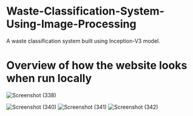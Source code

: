 # Waste-Classification-System-Using-Image-Processing
A waste classification system built using Inception-V3 model.

# Overview of how the website looks when run locally
![Screenshot (338)](https://github.com/suparnakanoo/Waste-Classification-App/assets/88526394/7dbdef7a-759c-4f1c-83fd-26e4a6c30458)

![Screenshot (340)](https://github.com/suparnakanoo/Waste-Classification-App/assets/88526394/bed080aa-d753-4552-b1e5-c80a0fb052dd)
![Screenshot (341)](https://github.com/suparnakanoo/Waste-Classification-App/assets/88526394/7e96234f-0119-42c1-a4a3-03077d0ab11f)
![Screenshot (342)](https://github.com/suparnakanoo/Waste-Classification-App/assets/88526394/3333f91b-fdef-462a-9e37-e76d6bcd1c5e)
